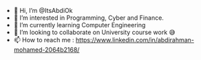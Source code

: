 - 👋 Hi, I’m @ItsAbdiOk
- 👀 I’m interested in Programming, Cyber and Finance.
- 🌱 I’m currently learning Computer Engineering
- 💞️ I’m looking to collaborate on University course work 😅 
- 📫 How to reach me : https://www.linkedin.com/in/abdirahman-mohamed-2064b2168/

<!---
ItsAbdiOk/ItsAbdiOk is a ✨ special ✨ repository because its `README.md` (this file) appears on your GitHub profile.
You can click the Preview link to take a look at your changes.
--->
